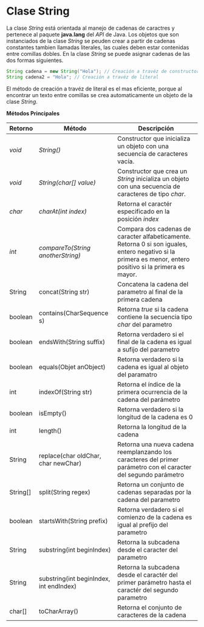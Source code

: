 # Clase String

La clase _String_ está orientada al manejo de cadenas de caractres y pertenece al paquete __java.lang__ del _API_ de Java. Los objetos que son instanciados de la clase _String_ se peuden crear a partir de cadenas constantes tambien llamadas literales, las cuales deben estar contenidas entre comillas dobles. En la clase _String_ se puede asignar cadenas de las dos formas siguientes. 

```java
String cadena = new String("Hola"); // Creación a travéz de constructor
String cadena2 = "Hola"; // Creación a travéz de literal
``` 
El método de creación a travéz de literal es el mas eficiente, porque al encontrar un texto entre comillas se crea automaticamente un objeto de la clase _String_.

__Métodos Principales__

| Retorno | Método          | Descripción |
|---------|--------|-------------|
| _void_ | _String()_ | Constructor que inicializa un objeto con una secuencia de caracteres vacía. |
| _void_ | _String(char[] value)_ | Constructor que crea un _String_ inicializa un objeto con una secuencia de caracteres de tipo _char_. 
|_char_ |_charAt(int index)_|Retorna el caractér especificado en la posición _index_ |
|_int_|_compareTo(String anotherString)_|Compara dos cadenas de caracter alfabeticamente. Retorna 0 si son iguales, entero negativo si la primera es menor, entero positivo si la primera es mayor. |
| String | concat(String str) | Concatena la cadena del parametro al final de la primera cadena |
| boolean | contains(CharSequence s) | Retorna _true_ si la cadena contiene la secuencia tipo _char_ del parametro |
| boolean | endsWith(String suffix) | Retorna verdadero si el final de la cadena es igual a sufijo del parametro |
| boolean | equals(Objet anObject) | Retorna verdadero si la cadena es igual al objeto del paramatro |
| int | indexOf(String str) | Retorna el índice de la primera ocurrencia de la cadena del parámetro |
| boolean | isEmpty() | Retorna verdadero si la longitud de la cadena es 0 |
| int | length() | Retorna la longitud de la cadena |
| String | replace(char oldChar, char newChar) | Retorna una nueva cadena reemplanzando los caracteres del primer parámetro con el caracter del segundo parámetro |
| String[] | split(String regex) | Retorna un conjunto de cadenas separadas por la cadena del parametro |
| boolean | startsWith(String prefix) | Retorna verdadero si el comienzo de la cadena es igual al prefijo del parametro |
| String | substring(int beginIndex) | Retorna la subcadena desde el caracter del parametro |
| String | substring(int beginIndex, int endIndex) | Retorna la subcadena desde el caractér del primer parámetro hasta el caractér del segundo parametro |
| char[] | toCharArray() | Retorna el conjunto de caracteres de la cadena |